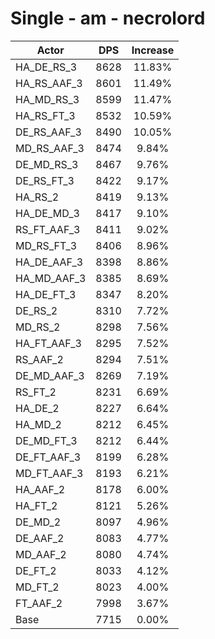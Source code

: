 # Single - am - necrolord
| Actor | DPS | Increase |
|---|:---:|:---:|
|HA_DE_RS_3|8628|11.83%|
|HA_RS_AAF_3|8601|11.49%|
|HA_MD_RS_3|8599|11.47%|
|HA_RS_FT_3|8532|10.59%|
|DE_RS_AAF_3|8490|10.05%|
|MD_RS_AAF_3|8474|9.84%|
|DE_MD_RS_3|8467|9.76%|
|DE_RS_FT_3|8422|9.17%|
|HA_RS_2|8419|9.13%|
|HA_DE_MD_3|8417|9.10%|
|RS_FT_AAF_3|8411|9.02%|
|MD_RS_FT_3|8406|8.96%|
|HA_DE_AAF_3|8398|8.86%|
|HA_MD_AAF_3|8385|8.69%|
|HA_DE_FT_3|8347|8.20%|
|DE_RS_2|8310|7.72%|
|MD_RS_2|8298|7.56%|
|HA_FT_AAF_3|8295|7.52%|
|RS_AAF_2|8294|7.51%|
|DE_MD_AAF_3|8269|7.19%|
|RS_FT_2|8231|6.69%|
|HA_DE_2|8227|6.64%|
|HA_MD_2|8212|6.45%|
|DE_MD_FT_3|8212|6.44%|
|DE_FT_AAF_3|8199|6.28%|
|MD_FT_AAF_3|8193|6.21%|
|HA_AAF_2|8178|6.00%|
|HA_FT_2|8121|5.26%|
|DE_MD_2|8097|4.96%|
|DE_AAF_2|8083|4.77%|
|MD_AAF_2|8080|4.74%|
|DE_FT_2|8033|4.12%|
|MD_FT_2|8023|4.00%|
|FT_AAF_2|7998|3.67%|
|Base|7715|0.00%|
